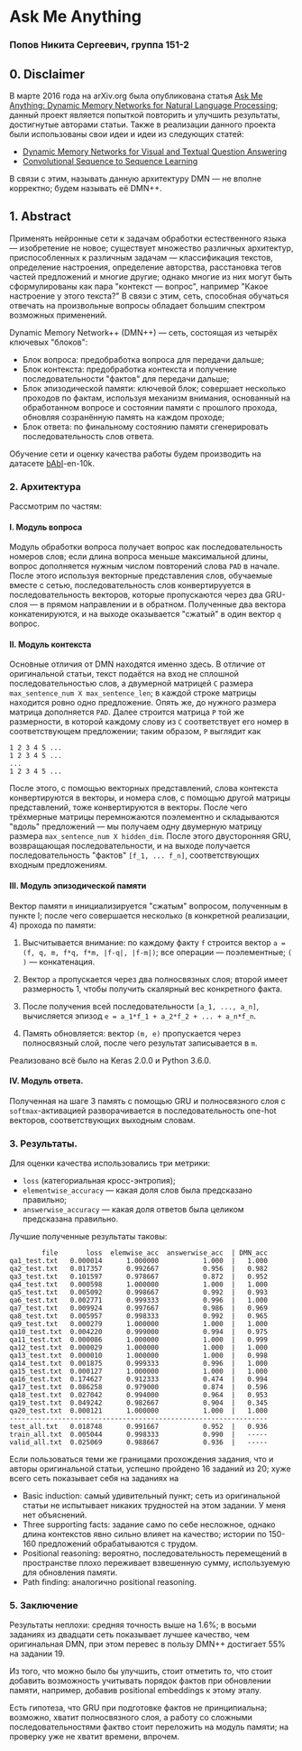 # Ask Me Anything
### Попов Никита Сергеевич, группа 151-2

## 0. Disclaimer

  В марте 2016 года на arXiv.org была опубликована статья [Ask Me Anything: Dynamic Memory Networks for
  Natural Language Processing](https://arxiv.org/pdf/1506.07285.pdf); данный проект является попыткой
  повторить и улучшить результаты, достигнутые авторами статьи. Также в реализации данного проекта были
  использованы свои идеи и идеи из следующих статей:

  - [Dynamic Memory Networks for Visual and Textual Question Answering](https://arxiv.org/pdf/1603.01417.pdf)
  - [Convolutional Sequence to Sequence Learning](https://s3.amazonaws.com/fairseq/papers/convolutional-sequence-to-sequence-learning.pdf)

  В связи с этим, называть данную архитектуру DMN — не вполне корректно; будем называть её DMN++.

## 1. Abstract

  Применять нейронные сети к задачам обработки естественного языка — изобретение не новое; существует
  множество различных архитектур, приспособленных к различным задачам — классификация текстов, определение
  настроения, определение авторства, расстановка тегов частей предложений и многие другие; однако многие из
  них могут быть сформулированы как пара "контекст — вопрос", например "Какое настроение у этого текста?" В
  связи с этим, сеть, способная обучаться отвечать на произвольные вопросы обладает большим спектром
  возможных применений.

  Dynamic Memory Network++ (DMN++) — сеть, состоящая из четырёх ключевых "блоков":

  - Блок вопроса: предобработка вопроса для передачи дальше;
  - Блок контекста: предобработка контекста и получение последовательности "фактов" для передачи дальше;
  - Блок эпизодической памяти: ключевой блок; совершает несколько проходов по фактам, используя механизм
    внимания, основанный на обработанном вопросе и состоянии памяти с прошлого прохода, обновляя созранённую
    память на каждом проходе;
  - Блок ответа: по финальному состоянию памяти сгенерировать последовательность слов ответа.

  Обучение сети и оценку качества работы будем производить на датасете
  [bAbI](https://research.fb.com/downloads/babi/)-en-10k.

### 2. Архитектура

  Рассмотрим по частям:

  #### I. Модуль вопроса

  Модуль обработки вопроса получает вопрос как последовательность номеров слов; если длина вопроса меньше
  максимальной длины, вопрос дополняется нужным числом повторений слова `PAD` в начале. После этого используя
  векторные представления слов, обучаемые вместе с сетью, последовательность слов конвертирууется в
  последовательность векторов, которые пропускаются через два GRU-слоя — в прямом направлении и в обратном.
  Полученные два вектора конкатенируются, и на выходе оказывается "сжатый" в один вектор `q` вопрос.

  #### II. Модуль контекста

  Основные отличия от DMN находятся именно здесь. В отличие от оригинальной статьи, текст подаётся на вход не
  сплошной последовательностью слов, а двумерной матрицей `C` размера `max_sentence_num X max_sentence_len`;
  в каждой строке матрицы находится ровно одно предложение. Опять же, до нужного размера матрица дополняется
  `PAD`.  Далее строится матрица `P` той же размерности, в которой каждому слову из `C` соответствует его
  номер в соответствующем предложении; таким образом, `P` выглядит как

    1 2 3 4 5 ...
    1 2 3 4 5 ...
    ...
    1 2 3 4 5 ...

  После этого, с помощью векторных представлений, слова контекста конвертируются в векторы, и номера слов, с
  помощью другой матрицы представлений, тоже конвертируются в векторы. После чего трёхмерные матрицы
  перемножаются поэлементно и складываются "вдоль" предложений — мы получаем одну двумерную матрицу размера
  `max_sentence_num X hidden_dim`. После этого двусторонняя GRU, возвращающая последовательности, и на выходе
  получается последовательность "фактов" `[f_1, ... f_n]`, соответствующих входным предложениям.

  #### III. Модуль эпизодической памяти

  Вектор памяти `m` инициализируется "сжатым" вопросом, полученным в пункте I; после чего совершается
  несколько (в конкретной реализации, 4) прохода по памяти:

  1. Высчитывается внимание: по каждому факту `f` строится вектор `a = (f, q, m, f*q, f*m, |f-q|, |f-m|)`; все
     операции — поэлементные; `( )` — конкатенация.

  2. Вектор `a` пропускается через два полносвязных слоя; второй имеет размерность 1, чтобы получить
     скалярный вес конкретного факта.

  3. После получения всей последовательности `[a_1, ..., a_n]`, вычисляется эпизод
     `e = a_1*f_1 + a_2*f_2 + ... + a_n*f_n`.

  4. Память обновляется: вектор `(m, e)` пропускается через полносвязный слой, после чего результат
     записывается в `m`.

  Реализовано всё было на Keras 2.0.0 и Python 3.6.0.

  #### IV. Модуль ответа.

  Полученная на шаге 3 память с помощью GRU и полносвязного слоя с `softmax`-активацией разворачивается в
  последовательность one-hot векторов, соответствующих выходным словам.


### 3. Результаты.

  Для оценки качества использовались три метрики:
  - `loss` (категориальная кросс-энтропия);
  - `elementwise_accuracy` — какая доля слов была предсказано правильно;
  - `answerwise_accuracy` — какая доля ответов была целиком предсказана правильно.

  Лучшие полученные результаты таковы:

            file       loss  elemwise_acc  answerwise_acc  | DMN_acc
    qa1_test.txt   0.000014      1.000000           1.000  |   1.000
    qa2_test.txt   0.017357      0.992667           0.956  |   0.982
    qa3_test.txt   0.101597      0.978667           0.872  |   0.952
    qa4_test.txt   0.000598      1.000000           1.000  |   1.000
    qa5_test.txt   0.005092      0.998667           0.992  |   0.993
    qa6_test.txt   0.002771      0.999333           0.996  |   1.000
    qa7_test.txt   0.009924      0.997667           0.986  |   0.969
    qa8_test.txt   0.005957      0.998333           0.992  |   0.965
    qa9_test.txt   0.000279      1.000000           1.000  |   1.000
    qa10_test.txt  0.004220      0.999000           0.994  |   0.975
    qa11_test.txt  0.000086      1.000000           1.000  |   0.999
    qa12_test.txt  0.000029      1.000000           1.000  |   1.000
    qa13_test.txt  0.000010      1.000000           1.000  |   0.998
    qa14_test.txt  0.001875      0.999333           0.996  |   1.000
    qa15_test.txt  0.000127      1.000000           1.000  |   1.000
    qa16_test.txt  0.174627      0.912333           0.474  |   0.994
    qa17_test.txt  0.086258      0.979000           0.874  |   0.596
    qa18_test.txt  0.027042      0.994000           0.964  |   0.953
    qa19_test.txt  0.049242      0.982667           0.904  |   0.345
    qa20_test.txt  0.000121      1.000000           1.000  |   1.000
    ----------------------------------------------------------------
    test_all.txt   0.018748      0.991667           0.952  |   0.936
    train_all.txt  0.005044      0.998333           0.990  |   -----
    valid_all.txt  0.025069      0.988667           0.936  |   -----


  Если пользоваться теми же границами прохождения задания, что и авторы оригинальной статьи, успешно пройдено
  16 заданий из 20; хуже всего сеть показывает себя на заданиях на

  - Basic induction: самый удивительный пункт; сеть из оригинальной статьи не испытывает никаких трудностей
    на этом задании. У меня нет объяснений.
  - Three supporting facts: задание само по себе несложное, однако длина контекстов явно сильно влияет на
    качество; истории по 150-160 предложений обрабатываются с трудом.
  - Positional reasoning: вероятно, последовательность перемещений в пространстве плохо переживает взвешенную
    сумму, используемую для обновления памяти.
  - Path finding: аналогично positional reasoning.

### 5. Заключение

  Результаты неплохи: средняя точность выше на 1.6%; в восьми заданиях из двадцати сеть показывает лучшее
  качество, чем оригинальная DMN, при этом перевес в пользу DMN++ достигает 55% на задании 19.

  Из того, что можно было бы улучшить, стоит отметить то, что стоит добавить возможность учитывать порядок
  фактов при обновлении памяти, например, добавив positional embeddings к этому этапу.

  Есть гипотеза, что GRU при подготовке фактов не принципиальна; возможно, хватит полносвязного слоя, а
  работу со сложными последовательностями фактво стоит переложить на модуль памяти; на проверку уже не хватит
  времени, впрочем.
